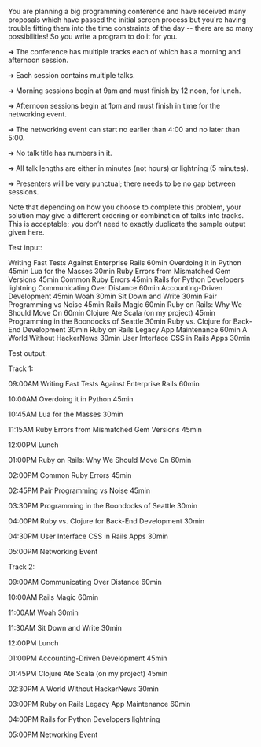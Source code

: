You are planning a big programming conference and have received many proposals which have
passed the initial screen process but you're having trouble fitting them into the time constraints
of the day -- there are so many possibilities! So you write a program to do it for you.

➔ The conference has multiple tracks each of which has a morning and afternoon session.

➔ Each session contains multiple talks.

➔ Morning sessions begin at 9am and must finish by 12 noon, for lunch.

➔ Afternoon sessions begin at 1pm and must finish in time for the networking event.

➔ The networking event can start no earlier than 4:00 and no later than 5:00.

➔ No talk title has numbers in it.

➔ All talk lengths are either in minutes (not hours) or lightning (5 minutes).

➔ Presenters will be very punctual; there needs to be no gap between sessions.

Note that depending on how you choose to complete this problem, your solution may give a
different ordering or combination of talks into tracks. This is acceptable; you don’t need to
exactly duplicate the sample output given here.

Test input:

Writing Fast Tests Against Enterprise Rails 60min
Overdoing it in Python 45min
Lua for the Masses 30min
Ruby Errors from Mismatched Gem Versions 45min
Common Ruby Errors 45min
Rails for Python Developers lightning
Communicating Over Distance 60min
Accounting-Driven Development 45min
Woah 30min
Sit Down and Write 30min
Pair Programming vs Noise 45min
Rails Magic 60min
Ruby on Rails: Why We Should Move On 60min
Clojure Ate Scala (on my project) 45min
Programming in the Boondocks of Seattle 30min
Ruby vs. Clojure for Back-End Development 30min
Ruby on Rails Legacy App Maintenance 60min
A World Without HackerNews 30min
User Interface CSS in Rails Apps 30min

Test output:

Track 1:

09:00AM Writing Fast Tests Against Enterprise Rails 60min

10:00AM Overdoing it in Python 45min

10:45AM Lua for the Masses 30min

11:15AM Ruby Errors from Mismatched Gem Versions 45min

12:00PM Lunch

01:00PM Ruby on Rails: Why We Should Move On 60min

02:00PM Common Ruby Errors 45min

02:45PM Pair Programming vs Noise 45min

03:30PM Programming in the Boondocks of Seattle 30min

04:00PM Ruby vs. Clojure for Back-End Development 30min

04:30PM User Interface CSS in Rails Apps 30min

05:00PM Networking Event

Track 2:

09:00AM Communicating Over Distance 60min

10:00AM Rails Magic 60min

11:00AM Woah 30min

11:30AM Sit Down and Write 30min

12:00PM Lunch

01:00PM Accounting-Driven Development 45min

01:45PM Clojure Ate Scala (on my project) 45min

02:30PM A World Without HackerNews 30min

03:00PM Ruby on Rails Legacy App Maintenance 60min

04:00PM Rails for Python Developers lightning

05:00PM Networking Event